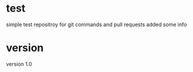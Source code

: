 # test
simple test repositroy for git commands and pull requests
added some info

# version
version 1.0
